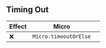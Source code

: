 ## Timing Out

| Effect | Micro                 |     |
| ------ | --------------------- | --- |
| ❌     | `Micro.timeoutOrElse` |     |
